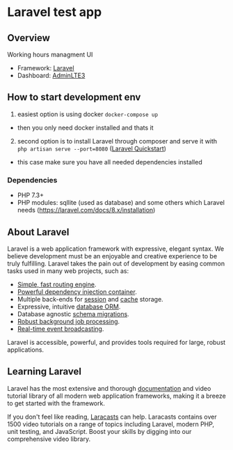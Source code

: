 # Laravel test app

## Overview
Working hours managment UI

- Framework: [Laravel](https://laravel.com/)
- Dashboard: [AdminLTE3](https://adminlte.io/themes/v3/)

## How to start development env
1) easiest option is using docker `docker-compose up`
- then you only need docker installed and thats it
2) second option is to install Laravel through composer and serve it with `php artisan serve --port=8080` ([Laravel Quickstart](https://laravel.com/docs/4.2/quick))
- this case make sure you have all needed dependencies installed

### Dependencies
- PHP 7.3+
- PHP modules: sqllite (used as database) and some others which Laravel needs (https://laravel.com/docs/8.x/installation)


## About Laravel

Laravel is a web application framework with expressive, elegant syntax. We believe development must be an enjoyable and creative experience to be truly fulfilling. Laravel takes the pain out of development by easing common tasks used in many web projects, such as:

- [Simple, fast routing engine](https://laravel.com/docs/routing).
- [Powerful dependency injection container](https://laravel.com/docs/container).
- Multiple back-ends for [session](https://laravel.com/docs/session) and [cache](https://laravel.com/docs/cache) storage.
- Expressive, intuitive [database ORM](https://laravel.com/docs/eloquent).
- Database agnostic [schema migrations](https://laravel.com/docs/migrations).
- [Robust background job processing](https://laravel.com/docs/queues).
- [Real-time event broadcasting](https://laravel.com/docs/broadcasting).

Laravel is accessible, powerful, and provides tools required for large, robust applications.

## Learning Laravel

Laravel has the most extensive and thorough [documentation](https://laravel.com/docs) and video tutorial library of all modern web application frameworks, making it a breeze to get started with the framework.

If you don't feel like reading, [Laracasts](https://laracasts.com) can help. Laracasts contains over 1500 video tutorials on a range of topics including Laravel, modern PHP, unit testing, and JavaScript. Boost your skills by digging into our comprehensive video library.
